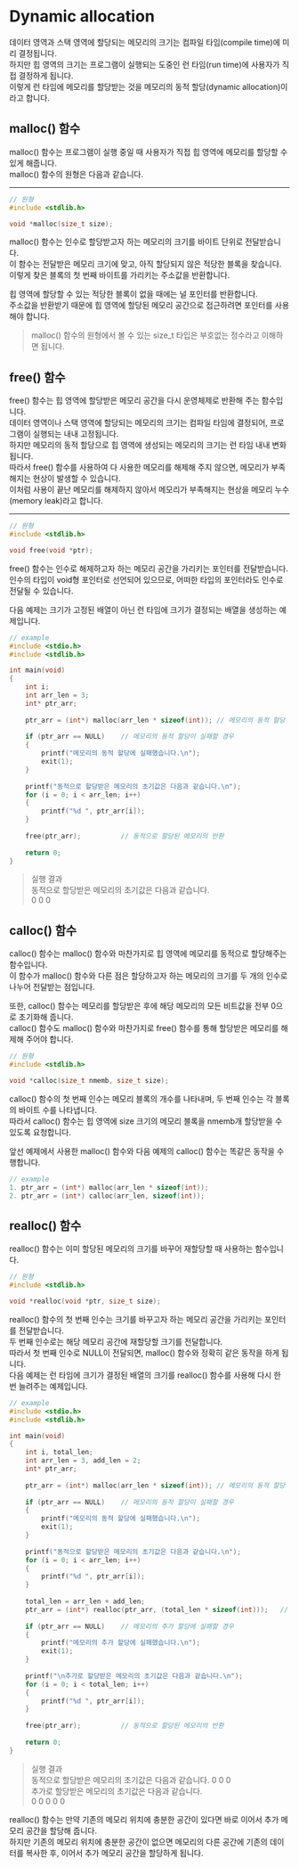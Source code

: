 # Dynamic allocation
데이터 영역과 스택 영역에 할당되는 메모리의 크기는 컴파일 타임(compile time)에 미리 결정됩니다.  
하지만 힙 영역의 크기는 프로그램이 실행되는 도중인 런 타임(run time)에 사용자가 직접 결정하게 됩니다.  
이렇게 런 타임에 메모리를 할당받는 것을 메모리의 동적 할당(dynamic allocation)이라고 합니다.  

## malloc() 함수
malloc() 함수는 프로그램이 실행 중일 때 사용자가 직접 힙 영역에 메모리를 할당할 수 있게 해줍니다.  
malloc() 함수의 원형은 다음과 같습니다.  

---
```c
// 원형
#include <stdlib.h>

void *malloc(size_t size);  
```  

malloc() 함수는 인수로 할당받고자 하는 메모리의 크기를 바이트 단위로 전달받습니다.  
이 함수는 전달받은 메모리 크기에 맞고, 아직 할당되지 않은 적당한 블록을 찾습니다.  
이렇게 찾은 블록의 첫 번째 바이트를 가리키는 주소값을 반환합니다.  
  
힙 영역에 할당할 수 있는 적당한 블록이 없을 때에는 널 포인터를 반환합니다.  
주소값을 반환받기 때문에 힙 영역에 할당된 메모리 공간으로 접근하려면 포인터를 사용해야 합니다.  

> malloc() 함수의 원형에서 볼 수 있는 size_t 타입은 부호없는 정수라고 이해하면 됩니다.

## free() 함수
free() 함수는 힙 영역에 할당받은 메모리 공간을 다시 운영체제로 반환해 주는 함수입니다.  
데이터 영역이나 스택 영역에 할당되는 메모리의 크기는 컴파일 타임에 결정되어, 프로그램이 실행되는 내내 고정됩니다.  
하지만 메모리의 동적 할당으로 힙 영역에 생성되는 메모리의 크기는 런 타임 내내 변화됩니다.  
따라서 free() 함수를 사용하여 다 사용한 메모리를 해제해 주지 않으면, 메모리가 부족해지는 현상이 발생할 수 있습니다.  
이처럼 사용이 끝난 메모리를 해제하지 않아서 메모리가 부족해지는 현상을 메모리 누수(memory leak)라고 합니다.  
  
---
```c
// 원형
#include <stdlib.h>

void free(void *ptr); 
```  
free() 함수는 인수로 해제하고자 하는 메모리 공간을 가리키는 포인터를 전달받습니다.  
인수의 타입이 void형 포인터로 선언되어 있으므로, 어떠한 타입의 포인터라도 인수로 전달될 수 있습니다.  
  
다음 예제는 크기가 고정된 배열이 아닌 런 타임에 크기가 결정되는 배열을 생성하는 예제입니다.  

```c
// example
#include <stdio.h>
#include <stdlib.h>

int main(void)
{
	int i;
	int arr_len = 3;
	int* ptr_arr;
	
	ptr_arr = (int*) malloc(arr_len * sizeof(int));	// 메모리의 동적 할당 
	
	if (ptr_arr == NULL)	// 메모리의 동적 할당이 실패할 경우
	{
		printf("메모리의 동적 할당에 실패했습니다.\n");
		exit(1);
	}
	
	printf("동적으로 할당받은 메모리의 초기값은 다음과 같습니다.\n");
	for (i = 0; i < arr_len; i++)
	{
		printf("%d ", ptr_arr[i]);
	}
	
	free(ptr_arr);			// 동적으로 할당된 메모리의 반환 
	
	return 0;
}
```  
> 실행 결과  
동적으로 할당받은 메모리의 초기값은 다음과 같습니다.  
0 0 0 

## calloc() 함수  
calloc() 함수는 malloc() 함수와 마찬가지로 힙 영역에 메모리를 동적으로 할당해주는 함수입니다.  
이 함수가 malloc() 함수와 다른 점은 할당하고자 하는 메모리의 크기를 두 개의 인수로 나누어 전달받는 점입니다.  

또한, calloc() 함수는 메모리를 할당받은 후에 해당 메모리의 모든 비트값을 전부 0으로 초기화해 줍니다.  
calloc() 함수도 malloc() 함수와 마찬가지로 free() 함수를 통해 할당받은 메모리를 해제해 주어야 합니다.  
```c
// 원형
#include <stdlib.h>

void *calloc(size_t nmemb, size_t size);
```  
calloc() 함수의 첫 번째 인수는 메모리 블록의 개수를 나타내며, 두 번째 인수는 각 블록의 바이트 수를 나타냅니다.  
따라서 calloc() 함수는 힙 영역에 size 크기의 메모리 블록을 nmemb개 할당받을 수 있도록 요청합니다.   

앞선 예제에서 사용한 malloc() 함수와 다음 예제의 calloc() 함수는 똑같은 동작을 수행합니다.  

```c
// example
1. ptr_arr = (int*) malloc(arr_len * sizeof(int));
2. ptr_arr = (int*) calloc(arr_len, sizeof(int));
```

## realloc() 함수
realloc() 함수는 이미 할당된 메모리의 크기를 바꾸어 재할당할 때 사용하는 함수입니다.  

```c
// 원형
#include <stdlib.h>

void *realloc(void *ptr, size_t size);
```  
realloc() 함수의 첫 번째 인수는 크기를 바꾸고자 하는 메모리 공간을 가리키는 포인터를 전달받습니다.  
두 번째 인수로는 해당 메모리 공간에 재할당할 크기를 전달합니다.  
따라서 첫 번째 인수로 NULL이 전달되면, malloc() 함수와 정확히 같은 동작을 하게 됩니다.  
다음 예제는 런 타임에 크기가 결정된 배열의 크기를 realloc() 함수를 사용해 다시 한 번 늘려주는 예제입니다.  

```c
// example
#include <stdio.h>
#include <stdlib.h>

int main(void)
{
	int i, total_len;
	int arr_len = 3, add_len = 2;
	int* ptr_arr;
	
	ptr_arr = (int*) malloc(arr_len * sizeof(int));	// 메모리의 동적 할당 
	
	if (ptr_arr == NULL)	// 메모리의 동적 할당이 실패할 경우
	{
		printf("메모리의 동적 할당에 실패했습니다.\n");
		exit(1);
	}
	
	printf("동적으로 할당받은 메모리의 초기값은 다음과 같습니다.\n");
	for (i = 0; i < arr_len; i++)
	{
		printf("%d ", ptr_arr[i]);
	}
	
	total_len = arr_len + add_len;
	ptr_arr = (int*) realloc(ptr_arr, (total_len * sizeof(int)));	// 메모리의 추가 할당 
	
	if (ptr_arr == NULL)	// 메모리의 추가 할당에 실패할 경우
	{
		printf("메모리의 추가 할당에 실패했습니다.\n");
		exit(1);
	}
			
	printf("\n추가로 할당받은 메모리의 초기값은 다음과 같습니다.\n");
	for (i = 0; i < total_len; i++)
	{
		printf("%d ", ptr_arr[i]);
	}
	
	free(ptr_arr);			// 동적으로 할당된 메모리의 반환 
	
	return 0;
}

```

> 실행 결과  
동적으로 할당받은 메모리의 초기값은 다음과 같습니다.
0 0 0   
추가로 할당받은 메모리의 초기값은 다음과 같습니다.  
0 0 0 0 0  

realloc() 함수는 만약 기존의 메모리 위치에 충분한 공간이 있다면 바로 이어서 추가 메모리 공간을 할당해 줍니다.  
하지만 기존의 메모리 위치에 충분한 공간이 없으면 메모리의 다른 공간에 기존의 데이터를 복사한 후, 이어서 추가 메모리 공간을 할당하게 됩니다.